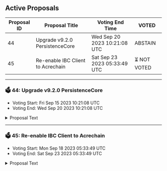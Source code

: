 ## Active Proposals

| Proposal ID | Proposal Title | Voting End Time | VOTED |
|-------------|----------------|-----------------|-------|
| 44 | Upgrade v9.2.0 PersistenceCore | Wed Sep 20 2023 10:21:08 UTC | ABSTAIN |
| 45 | Re-enable IBC Client to Acrechain | Sat Sep 23 2023 05:33:49 UTC | ⏳ NOT VOTED |

---

### 🗳 44: Upgrade v9.2.0 PersistenceCore
- Voting Start: Fri Sep 15 2023 10:21:08 UTC
- Voting End: Wed Sep 20 2023 10:21:08 UTC

<details>
<summary>Proposal Text</summary>
 
This is a proposal to do a software upgrade to [v9.2.0](https://github.com/persistenceOne/persistenceCore/releases/tag/v9.2.0)
</details>

---

### 🗳 45: Re-enable IBC Client to Acrechain
- Voting Start: Mon Sep 18 2023 05:33:49 UTC
- Voting End: Sat Sep 23 2023 05:33:49 UTC

<details>
<summary>Proposal Text</summary>
 
IBC Client between Persistence and Acrechain has expired. Hence, we are submitting this proposal to re-enable the IBC Client between Persistence and Acrechain.
</details>
